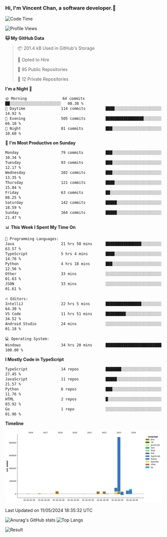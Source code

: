 ### Hi, I'm Vincent Chan, a software developer.👋

<!--
**hkvincent/hkvincent** is a ✨ _special_ ✨ repository because its `README.md` (this file) appears on your GitHub profile.

Here are some ideas to get you started:

- 🔭 I’m currently working on ...
- 🌱 I’m currently learning ...
- 👯 I’m looking to collaborate on ...
- 🤔 I’m looking for help with ...
- 💬 Ask me about ...
- 📫 How to reach me: ...
- 😄 Pronouns: ...
- ⚡ Fun fact: ...
-->
<!--START_SECTION:waka-->
![Code Time](http://img.shields.io/badge/Code%20Time-1%2C141%20hrs%2014%20mins-blue)

![Profile Views](http://img.shields.io/badge/Profile%20Views-4-blue)

**🐱 My GitHub Data** 

> 📦 201.4 kB Used in GitHub's Storage 
 > 
> 💼 Opted to Hire
 > 
> 📜 95 Public Repositories 
 > 
> 🔑 12 Private Repositories 
 > 
**I'm a Night 🦉** 

```text
🌞 Morning                64 commits          ██░░░░░░░░░░░░░░░░░░░░░░░   08.38 % 
🌆 Daytime                114 commits         ████░░░░░░░░░░░░░░░░░░░░░   14.92 % 
🌃 Evening                505 commits         █████████████████░░░░░░░░   66.10 % 
🌙 Night                  81 commits          ███░░░░░░░░░░░░░░░░░░░░░░   10.60 % 
```
📅 **I'm Most Productive on Sunday** 

```text
Monday                   79 commits          ███░░░░░░░░░░░░░░░░░░░░░░   10.34 % 
Tuesday                  93 commits          ███░░░░░░░░░░░░░░░░░░░░░░   12.17 % 
Wednesday                102 commits         ███░░░░░░░░░░░░░░░░░░░░░░   13.35 % 
Thursday                 121 commits         ████░░░░░░░░░░░░░░░░░░░░░   15.84 % 
Friday                   63 commits          ██░░░░░░░░░░░░░░░░░░░░░░░   08.25 % 
Saturday                 142 commits         █████░░░░░░░░░░░░░░░░░░░░   18.59 % 
Sunday                   164 commits         █████░░░░░░░░░░░░░░░░░░░░   21.47 % 
```


📊 **This Week I Spent My Time On** 

```text
💬 Programming Languages: 
Java                     21 hrs 50 mins      ████████████████░░░░░░░░░   63.57 % 
TypeScript               5 hrs 4 mins        ████░░░░░░░░░░░░░░░░░░░░░   14.76 % 
Python                   4 hrs 18 mins       ███░░░░░░░░░░░░░░░░░░░░░░   12.56 % 
Other                    33 mins             ░░░░░░░░░░░░░░░░░░░░░░░░░   01.63 % 
JSON                     33 mins             ░░░░░░░░░░░░░░░░░░░░░░░░░   01.61 % 

🔥 Editors: 
IntelliJ                 22 hrs 5 mins       ████████████████░░░░░░░░░   64.30 % 
VS Code                  11 hrs 51 mins      █████████░░░░░░░░░░░░░░░░   34.52 % 
Android Studio           24 mins             ░░░░░░░░░░░░░░░░░░░░░░░░░   01.18 % 

💻 Operating System: 
Windows                  34 hrs 20 mins      █████████████████████████   100.00 % 
```

**I Mostly Code in TypeScript** 

```text
TypeScript               14 repos            ███████░░░░░░░░░░░░░░░░░░   27.45 % 
JavaScript               11 repos            █████░░░░░░░░░░░░░░░░░░░░   21.57 % 
Python                   6 repos             ███░░░░░░░░░░░░░░░░░░░░░░   11.76 % 
HTML                     2 repos             █░░░░░░░░░░░░░░░░░░░░░░░░   03.92 % 
Go                       1 repo              ░░░░░░░░░░░░░░░░░░░░░░░░░   01.96 % 
```



**Timeline**

![Lines of Code chart](https://raw.githubusercontent.com/hkvincent/hkvincent/main/assets/bar_graph.png)


 Last Updated on 11/05/2024 18:35:32 UTC
<!--END_SECTION:waka-->
![Anurag's GitHub stats](https://github-readme-stats.vercel.app/api?username=hkvincent&rank_icon=github&hide=contribs,prs)
![Top Langs](https://github-readme-stats.vercel.app/api/top-langs/?username=hkvincent&layout=compact)

![Result](https://image-keeper.vincentchan.workers.dev/file/eff033ac20714fe72c62b.png)
